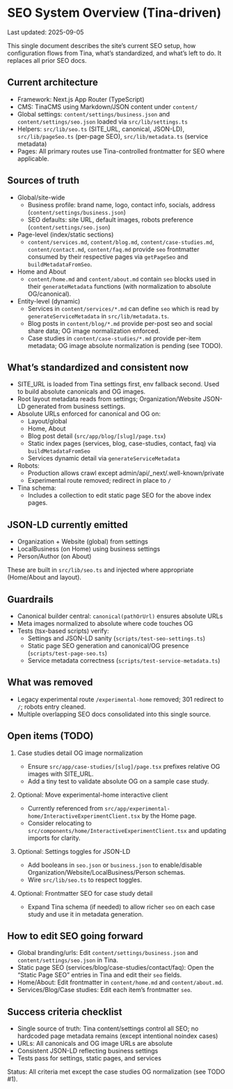 # SEO System Overview (Tina-driven)

Last updated: 2025-09-05

This single document describes the site’s current SEO setup, how configuration flows from Tina, what’s standardized, and what’s left to do. It replaces all prior SEO docs.

## Current architecture

- Framework: Next.js App Router (TypeScript)
- CMS: TinaCMS using Markdown/JSON content under `content/`
- Global settings: `content/settings/business.json` and `content/settings/seo.json` loaded via `src/lib/settings.ts`
- Helpers: `src/lib/seo.ts` (SITE_URL, canonical, JSON-LD), `src/lib/pageSeo.ts` (per-page SEO), `src/lib/metadata.ts` (service metadata)
- Pages: All primary routes use Tina-controlled frontmatter for SEO where applicable.

## Sources of truth

- Global/site-wide
  - Business profile: brand name, logo, contact info, socials, address (`content/settings/business.json`)
  - SEO defaults: site URL, default images, robots preference (`content/settings/seo.json`)
- Page-level (index/static sections)
  - `content/services.md`, `content/blog.md`, `content/case-studies.md`, `content/contact.md`, `content/faq.md` provide `seo` frontmatter consumed by their respective pages via `getPageSeo` and `buildMetadataFromSeo`.
- Home and About
  - `content/home.md` and `content/about.md` contain `seo` blocks used in their `generateMetadata` functions (with normalization to absolute OG/canonical).
- Entity-level (dynamic)
  - Services in `content/services/*.md` can define `seo` which is read by `generateServiceMetadata` in `src/lib/metadata.ts`.
  - Blog posts in `content/blog/*.md` provide per-post seo and social share data; OG image normalization enforced.
  - Case studies in `content/case-studies/*.md` provide per-item metadata; OG image absolute normalization is pending (see TODO).

## What’s standardized and consistent now

- SITE_URL is loaded from Tina settings first, env fallback second. Used to build absolute canonicals and OG images.
- Root layout metadata reads from settings; Organization/Website JSON-LD generated from business settings.
- Absolute URLs enforced for canonical and OG on:
  - Layout/global
  - Home, About
  - Blog post detail (`src/app/blog/[slug]/page.tsx`)
  - Static index pages (services, blog, case-studies, contact, faq) via `buildMetadataFromSeo`
  - Services dynamic detail via `generateServiceMetadata`
- Robots:
  - Production allows crawl except admin/api/_next/.well-known/private
  - Experimental route removed; redirect in place to `/`
- Tina schema:
  - Includes a collection to edit static page SEO for the above index pages.

## JSON-LD currently emitted

- Organization + Website (global) from settings
- LocalBusiness (on Home) using business settings
- Person/Author (on About)

These are built in `src/lib/seo.ts` and injected where appropriate (Home/About and layout).

## Guardrails

- Canonical builder central: `canonical(pathOrUrl)` ensures absolute URLs
- Meta images normalized to absolute where code touches OG
- Tests (tsx-based scripts) verify:
  - Settings and JSON-LD sanity (`scripts/test-seo-settings.ts`)
  - Static page SEO generation and canonical/OG presence (`scripts/test-page-seo.ts`)
  - Service metadata correctness (`scripts/test-service-metadata.ts`)

## What was removed

- Legacy experimental route `/experimental-home` removed; 301 redirect to `/`; robots entry cleaned.
- Multiple overlapping SEO docs consolidated into this single source.

## Open items (TODO)

1) Case studies detail OG image normalization
   - Ensure `src/app/case-studies/[slug]/page.tsx` prefixes relative OG images with SITE_URL.
   - Add a tiny test to validate absolute OG on a sample case study.

2) Optional: Move experimental-home interactive client
   - Currently referenced from `src/app/experimental-home/InteractiveExperimentClient.tsx` by the Home page.
   - Consider relocating to `src/components/home/InteractiveExperimentClient.tsx` and updating imports for clarity.

3) Optional: Settings toggles for JSON-LD
   - Add booleans in `seo.json` or `business.json` to enable/disable Organization/Website/LocalBusiness/Person schemas.
   - Wire `src/lib/seo.ts` to respect toggles.

4) Optional: Frontmatter SEO for case study detail
   - Expand Tina schema (if needed) to allow richer `seo` on each case study and use it in metadata generation.

## How to edit SEO going forward

- Global branding/urls: Edit `content/settings/business.json` and `content/settings/seo.json` in Tina.
- Static page SEO (services/blog/case-studies/contact/faq): Open the “Static Page SEO” entries in Tina and edit their `seo` fields.
- Home/About: Edit frontmatter in `content/home.md` and `content/about.md`.
- Services/Blog/Case studies: Edit each item’s frontmatter `seo`.

## Success criteria checklist

- Single source of truth: Tina content/settings control all SEO; no hardcoded page metadata remains (except intentional noindex cases)
- URLs: All canonicals and OG image URLs are absolute
- Consistent JSON-LD reflecting business settings
- Tests pass for settings, static pages, and services

Status: All criteria met except the case studies OG normalization (see TODO #1).
